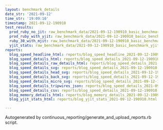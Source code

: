 ```yaml
---
layout: benchmark_details
date_str: '2021-09-12'
time_str: '19:09:10'
timestamp: 2021-09-12-190910
test_results:
  prod_ruby_no_jit: raw_benchmark_data/2021-09-12-190910_basic_benchmark_prod_ruby_no_jit.json
  prod_ruby_with_yjit: raw_benchmark_data/2021-09-12-190910_basic_benchmark_prod_ruby_with_yjit.json
  ruby_30_with_mjit: raw_benchmark_data/2021-09-12-190910_basic_benchmark_ruby_30_with_mjit.json
  yjit_stats: raw_benchmark_data/2021-09-12-190910_basic_benchmark_yjit_stats.json
reports:
  blog_speed_headline_html: reports/blog_speed_headline_2021-09-12-190910.html
  blog_speed_details_html: reports/blog_speed_details_2021-09-12-190910.html
  blog_speed_details_raw_details_html: reports/blog_speed_details_2021-09-12-190910.raw_details.html
  blog_speed_details_svg: reports/blog_speed_details_2021-09-12-190910.svg
  blog_speed_details_head_svg: reports/blog_speed_details_2021-09-12-190910.head.svg
  blog_speed_details_back_svg: reports/blog_speed_details_2021-09-12-190910.back.svg
  blog_speed_details_micro_svg: reports/blog_speed_details_2021-09-12-190910.micro.svg
  blog_speed_details_tripwires_json: reports/blog_speed_details_2021-09-12-190910.tripwires.json
  blog_speed_details_csv: reports/blog_speed_details_2021-09-12-190910.csv
  blog_memory_details_html: reports/blog_memory_details_2021-09-12-190910.html
  blog_yjit_stats_html: reports/blog_yjit_stats_2021-09-12-190910.html

---
```

Autogenerated by continuous_reporting/generate_and_upload_reports.rb script.
